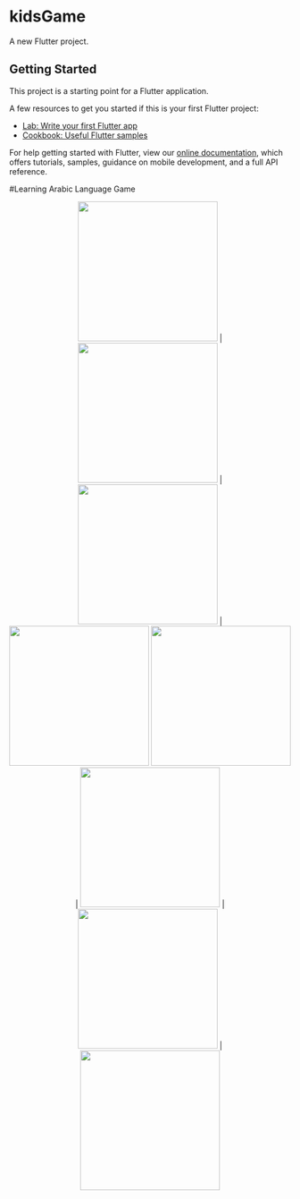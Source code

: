 # kidsGame

A new Flutter project.

## Getting Started

This project is a starting point for a Flutter application.

A few resources to get you started if this is your first Flutter project:

- [Lab: Write your first Flutter app](https://flutter.dev/docs/get-started/codelab)
- [Cookbook: Useful Flutter samples](https://flutter.dev/docs/cookbook)

For help getting started with Flutter, view our
[online documentation](https://flutter.dev/docs), which offers tutorials,
samples, guidance on mobile development, and a full API reference.

#Learning Arabic Language Game

<p align="center">
<img src="screens/game1.png" width="250"> | <img src="screens/game2.png" width="250" > | <img src="screens/game3.png" width="250" > | <img src="screens/game4.png" width="250" >
<img src="screens/game5.png" width="250"> | <img src="screens/game6.png" width="250" > | <img src="screens/game7.png" width="250" > | <img src="screens/game8.png" width="250" >
</p>
